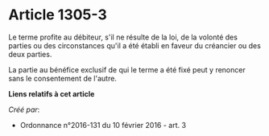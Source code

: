 # Article 1305-3

Le terme profite au débiteur, s'il ne résulte de la loi, de la volonté des parties ou des circonstances qu'il a été établi en
faveur du créancier ou des deux parties.

La partie au bénéfice exclusif de qui le terme a été fixé peut y renoncer sans le consentement de l'autre.

**Liens relatifs à cet article**

_Créé par_:

  - Ordonnance n°2016-131 du 10 février 2016 - art. 3
